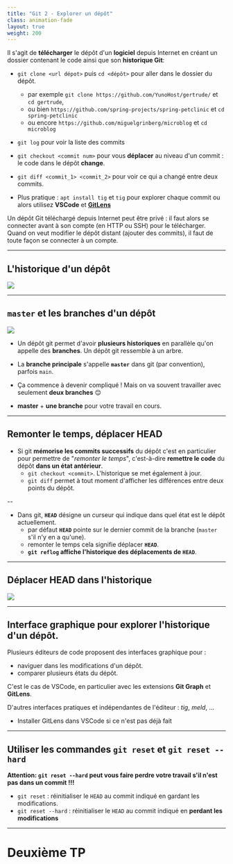 ```yaml
---
title: "Git 2 - Explorer un dépôt"
class: animation-fade
layout: true
weight: 200
---
```


<!-- class: impact -->

Il s'agit de **télécharger** le dépôt d'un **logiciel** depuis Internet en créant un dossier contenant le code ainsi que son **historique Git**:

- `git clone <url dépot>` puis `cd <dépôt>` pour aller dans le dossier du dépôt.

  - par exemple `git clone https://github.com/YunoHost/gertrude/` et `cd gertrude`,
  - ou bien `https://github.com/spring-projects/spring-petclinic` et `cd spring-petclinic`
  - ou encore `https://github.com/miguelgrinberg/microblog` et `cd microblog`

- `git log` pour voir la liste des commits
- `git checkout <commit num>` pour vous **déplacer** au niveau d'un commit : le code dans le dépôt **change**.
- `git diff <commit_1> <commit_2>` pour voir ce qui a changé entre deux commits.
- Plus pratique : `apt install tig` et `tig` pour explorer chaque commit ou alors utilisez **VSCode** et [**GitLens**](https://marketplace.visualstudio.com/items?itemName=eamodio.gitlens)

Un dépôt Git téléchargé depuis Internet peut être privé : il faut alors se connecter avant à son compte (en HTTP ou SSH) pour le télécharger. Quand on veut modifier le dépôt distant (ajouter des commits), il faut de toute façon se connecter à un compte.

---

## L'historique d'un dépôt

![](../../images/tig_history.png)

---

## `master` et les branches d'un dépôt

![](../../images/git_branches_2.png)

- Un dépôt git permet d'avoir **plusieurs historiques** en parallèle qu'on appelle des **branches**. Un dépôt git ressemble à un arbre.

- La **branche principale** s'appelle **`master`** dans git (par convention), parfois `main`.

- Ça commence à devenir compliqué ! Mais on va souvent travailler avec seulement **deux branches** 😌

- **master** + **une branche** pour votre travail en cours.

---

## Remonter le temps, déplacer HEAD

- Si git **mémorise les commits successifs** du dépôt c'est en particulier pour permettre de "_remonter le temps_", c'est-à-dire **remettre le code** du dépôt **dans un état antérieur**.
  - `git checkout <commit>`. L'historique se met également à jour.
  - `git diff` permet à tout moment d'afficher les différences entre deux points du dépôt.

--

- Dans git, **`HEAD`** désigne un curseur qui indique dans quel état est le dépôt actuellement.
  - par défaut **`HEAD`** pointe sur le dernier commit de la branche (`master` s'il n'y en a qu'une).
  - remonter le temps cela signifie déplacer **`HEAD`**.
  - **`git reflog` affiche l'historique des déplacements de `HEAD`**.

---

## Déplacer HEAD dans l'historique

![](../../images/head_point_3.jpg)

---

## Interface graphique pour explorer l'historique d'un dépôt.

Plusieurs éditeurs de code proposent des interfaces graphique pour :

- naviguer dans les modifications d'un dépôt.
- comparer plusieurs états du dépôt.

C'est le cas de VSCode, en particulier avec les extensions **Git Graph** et **GitLens**.

D'autres interfaces pratiques et indépendantes de l'éditeur : _tig_, _meld_, ...

- Installer GitLens dans VSCode si ce n'est pas déjà fait

---

## Utiliser les commandes `git reset` et `git reset --hard`

**Attention: `git reset --hard` peut vous faire perdre votre travail s'il n'est pas dans un commit !!!**

- `git reset` : réinitialiser le `HEAD` au commit indiqué en gardant les modifications.
- `git reset --hard` : réinitialiser le `HEAD` au commit indiqué en **perdant les modifications**

---

# Deuxième TP
